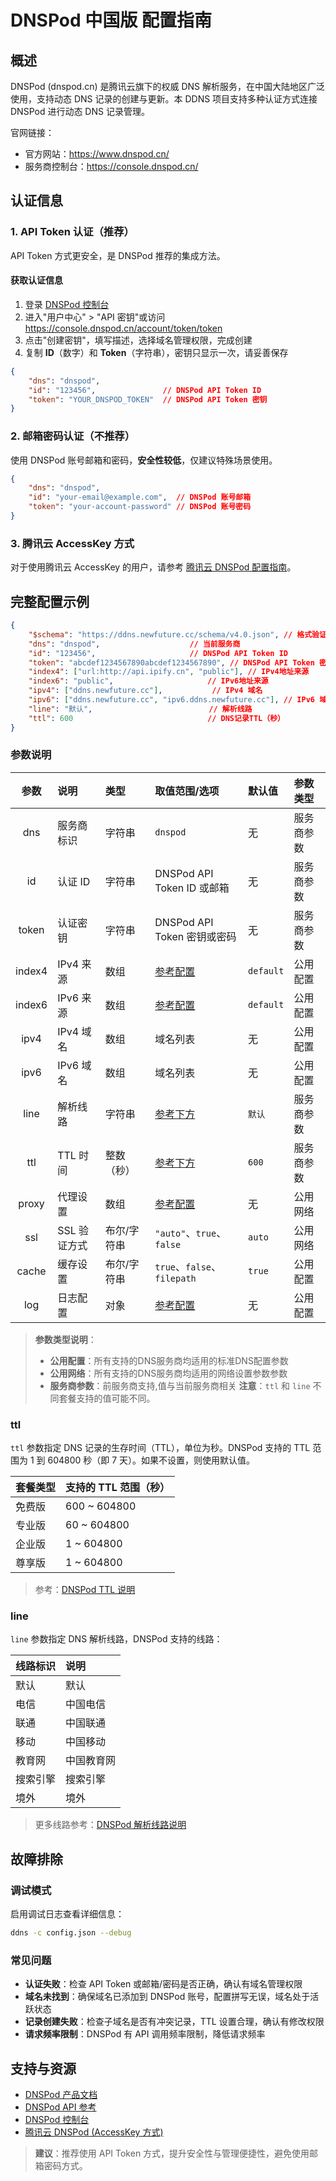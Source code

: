 # DNSPod 中国版 配置指南

## 概述

DNSPod (dnspod.cn) 是腾讯云旗下的权威 DNS 解析服务，在中国大陆地区广泛使用，支持动态 DNS 记录的创建与更新。本 DDNS 项目支持多种认证方式连接 DNSPod 进行动态 DNS 记录管理。

官网链接：

- 官方网站：<https://www.dnspod.cn/>
- 服务商控制台：<https://console.dnspod.cn/>

## 认证信息

### 1. API Token 认证（推荐）

API Token 方式更安全，是 DNSPod 推荐的集成方法。

#### 获取认证信息

1. 登录 [DNSPod 控制台](https://console.dnspod.cn/)
2. 进入"用户中心" > "API 密钥"或访问 <https://console.dnspod.cn/account/token/token>
3. 点击"创建密钥"，填写描述，选择域名管理权限，完成创建
4. 复制 **ID**（数字）和 **Token**（字符串），密钥只显示一次，请妥善保存

```json
{
    "dns": "dnspod",
    "id": "123456",               // DNSPod API Token ID
    "token": "YOUR_DNSPOD_TOKEN"  // DNSPod API Token 密钥
}
```

### 2. 邮箱密码认证（不推荐）

使用 DNSPod 账号邮箱和密码，**安全性较低**，仅建议特殊场景使用。

```json
{
    "dns": "dnspod",
    "id": "your-email@example.com",  // DNSPod 账号邮箱
    "token": "your-account-password" // DNSPod 账号密码
}
```

### 3. 腾讯云 AccessKey 方式

对于使用腾讯云 AccessKey 的用户，请参考 [腾讯云 DNSPod 配置指南](tencentcloud.md)。

## 完整配置示例

```json
{
    "$schema": "https://ddns.newfuture.cc/schema/v4.0.json", // 格式验证
    "dns": "dnspod",                    // 当前服务商
    "id": "123456",                     // DNSPod API Token ID
    "token": "abcdef1234567890abcdef1234567890", // DNSPod API Token 密钥
    "index4": ["url:http://api.ipify.cn", "public"], // IPv4地址来源
    "index6": "public",                     // IPv6地址来源
    "ipv4": ["ddns.newfuture.cc"],           // IPv4 域名
    "ipv6": ["ddns.newfuture.cc", "ipv6.ddns.newfuture.cc"], // IPv6 域名
    "line": "默认",                          // 解析线路
    "ttl": 600                              // DNS记录TTL（秒）
}
```

### 参数说明

| 参数    | 说明         | 类型           | 取值范围/选项                       | 默认值    | 参数类型   |
| :-----: | :----------- | :------------- | :--------------------------------- | :-------- | :--------- |
| dns     | 服务商标识   | 字符串         | `dnspod`                           | 无        | 服务商参数 |
| id      | 认证 ID      | 字符串         | DNSPod API Token ID 或邮箱         | 无        | 服务商参数 |
| token   | 认证密钥     | 字符串         | DNSPod API Token 密钥或密码        | 无        | 服务商参数 |
| index4  | IPv4 来源     | 数组           | [参考配置](../json.md#ipv4-ipv6)  | `default` | 公用配置   |
| index6  | IPv6 来源     | 数组           | [参考配置](../json.md#ipv4-ipv6)   | `default` | 公用配置   |
| ipv4    | IPv4 域名     | 数组           | 域名列表                           | 无        | 公用配置   |
| ipv6    | IPv6 域名     | 数组           | 域名列表                           | 无        | 公用配置   |
| line    | 解析线路      | 字符串         | [参考下方](#line)                   | `默认`    | 服务商参数 |
| ttl     | TTL 时间      | 整数（秒）     | [参考下方](#ttl)                    | `600`     | 服务商参数 |
| proxy   | 代理设置      | 数组           | [参考配置](../json.md#proxy)        | 无        | 公用网络   |
| ssl     | SSL 验证方式  | 布尔/字符串    | `"auto"`、`true`、`false`            | `auto`    | 公用网络   |
| cache   | 缓存设置      | 布尔/字符串    | `true`、`false`、`filepath`        | `true`    | 公用配置   |
| log     | 日志配置      | 对象           | [参考配置](../json.md#log)             | 无        | 公用配置   |

> **参数类型说明**：  
>
> - **公用配置**：所有支持的DNS服务商均适用的标准DNS配置参数  
> - **公用网络**：所有支持的DNS服务商均适用的网络设置参数参数  
> - **服务商参数**：前服务商支持,值与当前服务商相关
> **注意**：`ttl` 和 `line` 不同套餐支持的值可能不同。

### ttl

`ttl` 参数指定 DNS 记录的生存时间（TTL），单位为秒。DNSPod 支持的 TTL 范围为 1 到 604800 秒（即 7 天）。如果不设置，则使用默认值。

| 套餐类型 | 支持的 TTL 范围（秒） |
| :------ | :------------------- |
| 免费版   | 600 ~ 604800          |
| 专业版   | 60 ~ 604800           |
| 企业版   | 1 ~ 604800            |
| 尊享版   | 1 ~ 604800            |

> 参考：[DNSPod TTL 说明](https://docs.dnspod.cn/dns/help-ttl/)

### line

`line` 参数指定 DNS 解析线路，DNSPod 支持的线路：

| 线路标识         | 说明         |
| :-------------- | :----------- |
| 默认            | 默认         |
| 电信            | 中国电信     |
| 联通            | 中国联通     |
| 移动            | 中国移动     |
| 教育网          | 中国教育网   |
| 搜索引擎        | 搜索引擎     |
| 境外            | 境外         |

> 更多线路参考：[DNSPod 解析线路说明](https://docs.dnspod.cn/dns/dns-record-line)

## 故障排除

### 调试模式

启用调试日志查看详细信息：

```sh
ddns -c config.json --debug
```

### 常见问题

- **认证失败**：检查 API Token 或邮箱/密码是否正确，确认有域名管理权限
- **域名未找到**：确保域名已添加到 DNSPod 账号，配置拼写无误，域名处于活跃状态
- **记录创建失败**：检查子域名是否有冲突记录，TTL 设置合理，确认有修改权限
- **请求频率限制**：DNSPod 有 API 调用频率限制，降低请求频率

## 支持与资源

- [DNSPod 产品文档](https://docs.dnspod.cn/)
- [DNSPod API 参考](https://docs.dnspod.cn/api/)
- [DNSPod 控制台](https://console.dnspod.cn/)
- [腾讯云 DNSPod (AccessKey 方式)](./tencentcloud.md)

> **建议**：推荐使用 API Token 方式，提升安全性与管理便捷性，避免使用邮箱密码方式。
